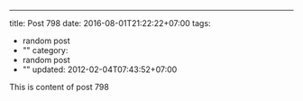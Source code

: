 ---
title: Post 798
date: 2016-08-01T21:22:22+07:00
tags:
  - random post
  - ""
category:
  - random post
  - ""
updated: 2012-02-04T07:43:52+07:00

This is content of post 798